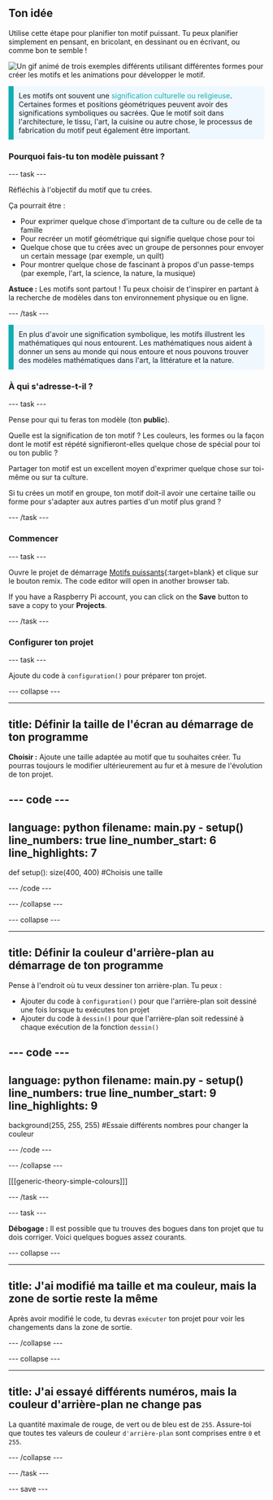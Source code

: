## Ton idée

Utilise cette étape pour planifier ton motif puissant. Tu peux planifier simplement en pensant, en bricolant, en dessinant ou en écrivant, ou comme bon te semble !

![Un gif animé de trois exemples différents utilisant différentes formes pour créer les motifs et les animations pour développer le motif.](images/ideas-1.gif)

<p style="border-left: solid; border-width:10px; border-color: #0faeb0; background-color: aliceblue; padding: 10px;">Les motifs ont souvent une <span style="color: #0faeb0">signification culturelle ou religieuse</span>. Certaines formes et positions géométriques peuvent avoir des significations symboliques ou sacrées. Que le motif soit dans l'architecture, le tissu, l'art, la cuisine ou autre chose, le processus de fabrication du motif peut également être important.</p>

### Pourquoi fais-tu ton modèle puissant ?

--- task ---

Réfléchis à l'objectif du motif que tu crées.

Ça pourrait être :
- Pour exprimer quelque chose d'important de ta culture ou de celle de ta famille
- Pour recréer un motif géométrique qui signifie quelque chose pour toi
- Quelque chose que tu crées avec un groupe de personnes pour envoyer un certain message (par exemple, un quilt)
- Pour montrer quelque chose de fascinant à propos d'un passe-temps (par exemple, l'art, la science, la nature, la musique)

**Astuce :** Les motifs sont partout ! Tu peux choisir de t'inspirer en partant à la recherche de modèles dans ton environnement physique ou en ligne.

--- /task ---

<p style="border-left: solid; border-width:10px; border-color: #0faeb0; background-color: aliceblue; padding: 10px;">En plus d'avoir une signification symbolique, les motifs illustrent les mathématiques qui nous entourent. Les mathématiques nous aident à donner un sens au monde qui nous entoure et nous pouvons trouver des modèles mathématiques dans l'art, la littérature et la nature. </p>

### À qui s'adresse-t-il ?

--- task ---

Pense pour qui tu feras ton modèle (ton **public**).

Quelle est la signification de ton motif ? Les couleurs, les formes ou la façon dont le motif est répété signifieront-elles quelque chose de spécial pour toi ou ton public ?

Partager ton motif est un excellent moyen d'exprimer quelque chose sur toi-même ou sur ta culture.

Si tu crées un motif en groupe, ton motif doit-il avoir une certaine taille ou forme pour s'adapter aux autres parties d'un motif plus grand ?

--- /task ---

### Commencer

--- task ---

Ouvre le projet de démarrage [Motifs puissants](https://trinket.io/python/8644b270c3){:target=blank} et clique sur le bouton remix. The code editor will open in another browser tab.

If you have a Raspberry Pi account, you can click on the **Save** button to save a copy to your **Projects**.

--- /task ---

### Configurer ton projet

--- task ---

Ajoute du code à `configuration()` pour préparer ton projet.

--- collapse ---

---
title: Définir la taille de l'écran au démarrage de ton programme
---

**Choisir :** Ajoute une taille adaptée au motif que tu souhaites créer. Tu pourras toujours le modifier ultérieurement au fur et à mesure de l'évolution de ton projet.

--- code ---
---
language: python filename: main.py - setup() line_numbers: true line_number_start: 6
line_highlights: 7
---
def setup(): size(400, 400) #Choisis une taille

--- /code ---

--- /collapse ---

--- collapse ---

---
title: Définir la couleur d'arrière-plan au démarrage de ton programme
---

Pense à l'endroit où tu veux dessiner ton arrière-plan. Tu peux :
+ Ajouter du code à `configuration()` pour que l'arrière-plan soit dessiné une fois lorsque tu exécutes ton projet
+ Ajouter du code à `dessin()` pour que l'arrière-plan soit redessiné à chaque exécution de la fonction `dessin()`

--- code ---
---
language: python filename: main.py - setup() line_numbers: true line_number_start: 9
line_highlights: 9
---
background(255, 255, 255) #Essaie différents nombres pour changer la couleur

--- /code ---

--- /collapse ---

[[[generic-theory-simple-colours]]]

--- /task ---

--- task ---

**Débogage :** Il est possible que tu trouves des bogues dans ton projet que tu dois corriger. Voici quelques bogues assez courants.

--- collapse ---

---
title: J'ai modifié ma taille et ma couleur, mais la zone de sortie reste la même
---

Après avoir modifié le code, tu devras `exécuter` ton projet pour voir les changements dans la zone de sortie.

--- /collapse ---

--- collapse ---

---
title: J'ai essayé différents numéros, mais la couleur d'arrière-plan ne change pas
---

La quantité maximale de rouge, de vert ou de bleu est de `255`. Assure-toi que toutes tes valeurs de couleur `d'arrière-plan` sont comprises entre `0` et `255`.

--- /collapse ---

--- /task ---


--- save ---
